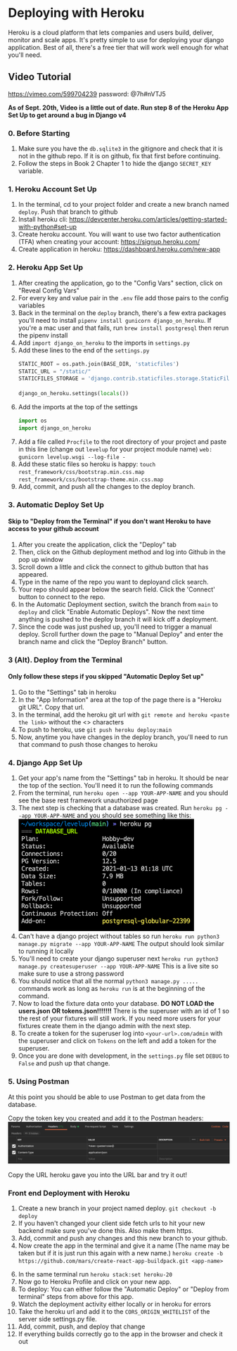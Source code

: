 # Deploying with Heroku
Heroku is a cloud platform that lets companies and users build, deliver, monitor and scale apps. It's pretty simple to use for deploying your django application. Best of all, there's a free tier that will work well enough for what you'll need.

## Video Tutorial
https://vimeo.com/599704239 password: @7h#nVTJ5

**As of Sept. 20th, Video is a little out of date. Run step 8 of the Heroku App Set Up to get around a bug in Django v4**

### 0. Before Starting
1. Make sure you have the `db.sqlite3` in the gitignore and check that it is not in the github repo. If it is on github, fix that first before continuing.
2. Follow the steps in Book 2 Chapter 1 to hide the django `SECRET_KEY` variable.

### 1. Heroku Account Set Up
1. In the terminal, cd to your project folder and create a new branch named `deploy`. Push that branch to github
1. Install heroku cli: https://devcenter.heroku.com/articles/getting-started-with-python#set-up
1. Create heroku account. You will want to use two factor authentication (TFA) when creating your account: https://signup.heroku.com/
2. Create application in heroku: https://dashboard.heroku.com/new-app

### 2. Heroku App Set Up
1. After creating the application, go to the "Config Vars" section, click on "Reveal Config Vars"
2. For every key and value pair in the `.env` file add those pairs to the config variables
3. Back in the terminal on the `deploy` branch, there's a few extra packages you'll need to install `pipenv install gunicorn django_on_heroku`. If you're a mac user and that fails, run `brew install postgresql` then rerun the pipenv install
4. Add `import django_on_heroku` to the imports in `settings.py`
5. Add these lines to the end of the `settings.py`
    ```py
    STATIC_ROOT = os.path.join(BASE_DIR, 'staticfiles')
    STATIC_URL = "/static/"
    STATICFILES_STORAGE = 'django.contrib.staticfiles.storage.StaticFilesStorage'

    django_on_heroku.settings(locals())
    ```
6. Add the imports at the top of the settings
    ```py
    import os
    import django_on_heroku
    ```
7. Add a file called `Procfile` to the root directory of your project and paste in this line (change out `levelup` for your project module name) `web: gunicorn levelup.wsgi --log-file -`
8. Add these static files so heroku is happy: `touch rest_framework/css/bootstrap.min.css.map rest_framework/css/bootstrap-theme.min.css.map`
9. Add, commit, and push all the changes to the deploy branch.

### 3. Automatic Deploy Set Up
#### Skip to "Deploy from the Terminal" if you don't want Heroku to have access to your github account
1. After you create the application, click the "Deploy" tab 
2. Then, click on the Github deployment method and log into Github in the pop up window
3. Scroll down a little and click the connect to github button that has appeared.
4. Type in the name of the repo you want to deployand click search.
5. Your repo should appear below the search field. Click the 'Connect' button to connect to the repo.
6. In the Automatic Deployment section, switch the branch from `main` to `deploy` and click "Enable Automatic Deploys". Now the next time anything is pushed to the deploy branch it will kick off a deployment.
7. Since the code was just pushed up, you'll need to trigger a manual deploy. Scroll further down the page to "Manual Deploy" and enter the branch name and click the "Deploy Branch" button.

### 3 (Alt). Deploy from the Terminal
#### Only follow these steps if you skipped "Automatic Deploy Set up"
1. Go to the "Settings" tab in heroku
2. In the "App Information" area at the top of the page there is a "Heroku git URL". Copy that url.
3. In the terminal, add the heroku git url with `git remote and heroku <paste the link>` without the <> characters
4. To push to heroku, use `git push heroku deploy:main`
5. Now, anytime you have changes in the deploy branch, you'll need to run that command to push those changes to heroku

### 4. Django App Set Up
1. Get your app's name from the "Settings" tab in heroku. It should be near the top of the section. You'll need it to run the following commands
2. From the terminal, run `heroku open --app YOUR-APP-NAME` and you should see the base rest framework unauthorized page
3. The next step is checking that a database was created. Run `heroku pg --app YOUR-APP-NAME` and you should see something like this:
![heroku pg output](./images/heroku_pg_output.png)
3. Can't have a django project without tables so run `heroku run python3 manage.py migrate --app YOUR-APP-NAME` The output should look similar to running it locally
4. You'll need to create your django superuser next `heroku run python3 manage.py createsuperuser --app YOUR-APP-NAME` This is a live site so make sure to use a strong password
5. You should notice that all the normal `python3 manage.py .....` commands work as long as `heroku run` is at the beginning of the command.
6. Now to load the fixture data onto your database. **DO NOT LOAD the users.json OR tokens.json!!!!!!!** There is the superuser with an id of 1 so the rest of your fixtures will still work. If you need more users for your fixtures create them in the django admin with the next step.
7. To create a token for the superuser log into `<your-url>.com/admin` with the superuser and click on `Tokens` on the left and add a token for the superuser.
8. Once you are done with development, in the `settings.py` file set `DEBUG` to `False` and push up that change.

### 5. Using Postman

At this point you should be able to use Postman to get data from the database.

Copy the token key you created and add it to the Postman headers:
![postman example headers](./images/postman_ex.png)

Copy the URL heroku gave you into the URL bar and try it out!


### Front end Deployment with Heroku
1. Create a new branch in your project named deploy. `git checkout -b deploy`
2. If you haven't changed your client side fetch urls to hit your new backend make sure you've done this. Also make them https.
3. Add, commit and push any changes and this new branch to your github.
4. Now create the app in the terminal and give it a name (The name may be taken but if it is just run this again with a new name.) `heroku create -b https://github.com/mars/create-react-app-buildpack.git <app-name>`
<!-- TODO: create-react-app-buildpack has been deprecated for heroku versions > 20 find a new way to deploy react frontend -->
6. In the same terminal run `heroku stack:set heroku-20` 
7. Now go to Heroku Profile and click on your new app.
8. To deploy: You can either follow the "Automatic Deploy" or "Deploy from terminal" steps from above for this app.
9. Watch the deployment activity either locally or in heroku for errors
10. Take the heroku url and add it to the `CORS_ORIGIN_WHITELIST` of the server side settings.py file.
11. Add, commit, push, and deploy that change
12. If everything builds correctly go to the app in the browser and check it out

